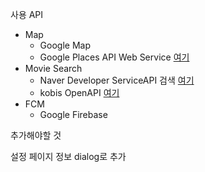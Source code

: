 사용 API

* Map
  * Google Map
  * Google Places API Web Service [여기](https://developers.google.com/places/web-service/overview)
* Movie Search
  * Naver Developer ServiceAPI 검색 [여기](https://developers.naver.com/docs/search/movie/)
  * kobis OpenAPI [여기](http://www.kobis.or.kr/kobisopenapi/homepg/main/main.do)
* FCM
  * Google Firebase



추가해야할 것

설정 페이지 정보 dialog로 추가

